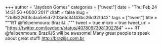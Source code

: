 
+++
author = "Jaydson Gomes"
categories = ["tweet"]
date = "Thu Feb 24 14:31:56 +0000 2011"
draft = false
slug = "2b88226f3cdaa5e5d7203a6c34f43bc26d32fd42"
tags = ["tweet"]
title = """RT @felipenmoura: BrazilJ..."""
tweet = true
micro = true
tweet_url = "https://twitter.com/jaydson/status/40780973981302784"
+++
RT @felipenmoura: BrazilJS will be awesome! Many great people to speak about great stuff! http://braziljs.com.br
